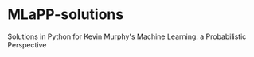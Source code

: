 # MLaPP-solutions
Solutions in Python for Kevin Murphy's Machine Learning: a Probabilistic Perspective
